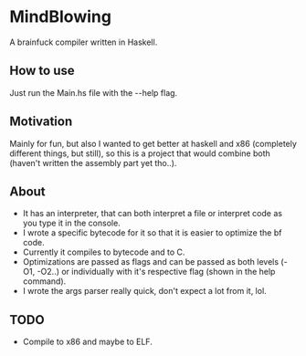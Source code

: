 # MindBlowing
A brainfuck compiler written in Haskell.

## How to use
Just run the Main.hs file with the --help flag.

## Motivation
Mainly for fun, but also I wanted to get better at haskell and x86 (completely different things, but still), so this is a project that would combine both (haven't written the assembly part yet tho..).

## About
- It has an interpreter, that can both interpret a file or interpret code as you type it in the console.
- I wrote a specific bytecode for it so that it is easier to optimize the bf code.
- Currently it compiles to bytecode and to C.
- Optimizations are passed as flags and can be passed as both levels (-O1, -O2..) or individually with it's respective flag (shown in the help command).
- I wrote the args parser really quick, don't expect a lot from it, lol.

## TODO
- Compile to x86 and maybe to ELF.
